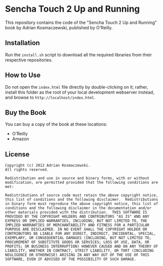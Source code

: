 Sencha Touch 2 Up and Running
=============================

This repository contains the code of the "Sencha Touch 2 Up and Running"
book by Adrian Kosmaczewski, published by O'Reilly.

Installation
------------

Run the `install.sh` script to download all the required libraries from
their respective repositories.

How to Use
----------

Do not open the `index.html` file directly by double-clicking on it;
rather, install this folder as the root of your local development
webserver instead, and browse to `http://localhost/index.html`.

Buy the Book
------------

You can buy a copy of the book at these locations:

- O'Reilly
- Amazon

License
-------

    Copyright (c) 2012 Adrian Kosmaczewski. 
    All rights reserved.

    Redistribution and use in source and binary forms, with or without
    modification, are permitted provided that the following conditions are
    met:

    Redistributions of source code must retain the above copyright notice,
    this list of conditions and the following disclaimer.  Redistributions
    in binary form must reproduce the above copyright notice, this list of
    conditions and the following disclaimer in the documentation and/or
    other materials provided with the distribution.  THIS SOFTWARE IS
    PROVIDED BY THE COPYRIGHT HOLDERS AND CONTRIBUTORS "AS IS" AND ANY
    EXPRESS OR IMPLIED WARRANTIES, INCLUDING, BUT NOT LIMITED TO, THE
    IMPLIED WARRANTIES OF MERCHANTABILITY AND FITNESS FOR A PARTICULAR
    PURPOSE ARE DISCLAIMED. IN NO EVENT SHALL THE COPYRIGHT HOLDER OR
    CONTRIBUTORS BE LIABLE FOR ANY DIRECT, INDIRECT, INCIDENTAL, SPECIAL,
    EXEMPLARY, OR CONSEQUENTIAL DAMAGES (INCLUDING, BUT NOT LIMITED TO,
    PROCUREMENT OF SUBSTITUTE GOODS OR SERVICES; LOSS OF USE, DATA, OR
    PROFITS; OR BUSINESS INTERRUPTION) HOWEVER CAUSED AND ON ANY THEORY OF
    LIABILITY, WHETHER IN CONTRACT, STRICT LIABILITY, OR TORT (INCLUDING
    NEGLIGENCE OR OTHERWISE) ARISING IN ANY WAY OUT OF THE USE OF THIS
    SOFTWARE, EVEN IF ADVISED OF THE POSSIBILITY OF SUCH DAMAGE.

